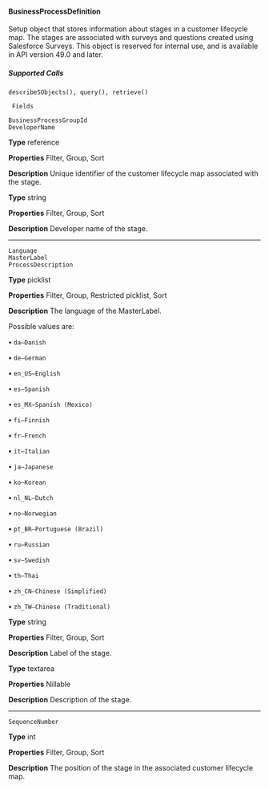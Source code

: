 #### BusinessProcessDefinition

Setup object that stores information about stages in a customer lifecycle map. The stages are associated with surveys and questions
created using Salesforce Surveys. This object is reserved for internal use, and is available in API version 49.0 and later.

##### Supported Calls
```
describeSObjects(), query(), retrieve()

 Fields

```
```
BusinessProcessGroupId
DeveloperName

```

**Type**
reference

**Properties**
Filter, Group, Sort

**Description**
Unique identifier of the customer lifecycle map associated with the stage.

**Type**
string

**Properties**
Filter, Group, Sort

**Description**
Developer name of the stage.


-----

```
Language
MasterLabel
ProcessDescription

```

**Type**
picklist

**Properties**
Filter, Group, Restricted picklist, Sort

**Description**
The language of the MasterLabel.

Possible values are:

**•** `da—Danish`

**•** `de—German`

**•** `en_US—English`

**•** `es—Spanish`

**•** `es_MX—Spanish (Mexico)`

**•** `fi—Finnish`

**•** `fr—French`

**•** `it—Italian`

**•** `ja—Japanese`

**•** `ko—Korean`

**•** `nl_NL—Dutch`

**•** `no—Norwegian`

**•** `pt_BR—Portuguese (Brazil)`

**•** `ru—Russian`

**•** `sv—Swedish`

**•** `th—Thai`

**•** `zh_CN—Chinese (Simplified)`

**•** `zh_TW—Chinese (Traditional)`

**Type**
string

**Properties**
Filter, Group, Sort

**Description**
Label of the stage.

**Type**
textarea

**Properties**
Nillable

**Description**
Description of the stage.


-----

```
SequenceNumber

```

**Type**
int

**Properties**
Filter, Group, Sort

**Description**
The position of the stage in the associated customer lifecycle map.


